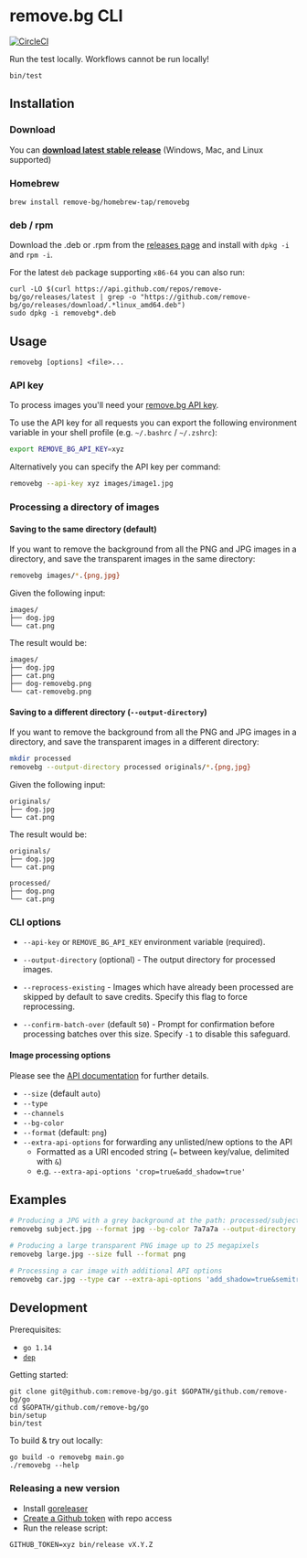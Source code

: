 # remove.bg CLI

[![CircleCI](https://circleci.com/gh/remove-bg/go.svg?style=shield)](https://circleci.com/gh/remove-bg/go)

Run the test locally. Workflows cannot be run locally!

```
bin/test
```

## Installation

### Download

You can **[download latest stable release][releases]** (Windows, Mac, and Linux supported)

### Homebrew

```
brew install remove-bg/homebrew-tap/removebg
```

### deb / rpm

Download the .deb or .rpm from the [releases page][releases] and install with
`dpkg -i` and `rpm -i`.

For the latest `deb` package supporting `x86-64` you can also run:

```
curl -LO $(curl https://api.github.com/repos/remove-bg/go/releases/latest | grep -o "https://github.com/remove-bg/go/releases/download/.*linux_amd64.deb")
sudo dpkg -i removebg*.deb
```

[releases]: https://github.com/remove-bg/go/releases

## Usage

```
removebg [options] <file>...
```

### API key

To process images you'll need your [remove.bg API key][api-key].

[api-key]: https://www.remove.bg/profile#api-key

To use the API key for all requests you can export the following environment
variable in your shell profile (e.g. `~/.bashrc` / `~/.zshrc`):

```sh
export REMOVE_BG_API_KEY=xyz
```

Alternatively you can specify the API key per command:

```sh
removebg --api-key xyz images/image1.jpg
```

### Processing a directory of images

#### Saving to the same directory (default)

If you want to remove the background from all the PNG and JPG images in a
directory, and save the transparent images in the same directory:

```sh
removebg images/*.{png,jpg}
```

Given the following input:

```
images/
├── dog.jpg
└── cat.png
```

The result would be:

```
images/
├── dog.jpg
├── cat.png
├── dog-removebg.png
└── cat-removebg.png
```

#### Saving to a different directory (`--output-directory`)

If you want to remove the background from all the PNG and JPG images in a
directory, and save the transparent images in a different directory:

```sh
mkdir processed
removebg --output-directory processed originals/*.{png,jpg}
```

Given the following input:

```
originals/
├── dog.jpg
└── cat.png
```

The result would be:

```
originals/
├── dog.jpg
└── cat.png

processed/
├── dog.png
└── cat.png
```

### CLI options

- `--api-key` or `REMOVE_BG_API_KEY` environment variable (required).

- `--output-directory` (optional) - The output directory for processed images.

- `--reprocess-existing` - Images which have already been processed are skipped
by default to save credits. Specify this flag to force reprocessing.

- `--confirm-batch-over` (default `50`) - Prompt for confirmation before
processing batches over this size. Specify `-1` to disable this safeguard.

#### Image processing options

Please see the [API documentation][api-docs] for further details.

[api-docs]: https://www.remove.bg/api#operations-tag-Background%20Removal

- `--size` (default `auto`)
- `--type`
- `--channels`
- `--bg-color`
- `--format` (default: `png`)
- `--extra-api-options` for forwarding any unlisted/new options to the API
  - Formatted as a URI encoded string (`=` between key/value, delimited with `&`)
  - e.g. `--extra-api-options 'crop=true&add_shadow=true'`

## Examples

```sh
# Producing a JPG with a grey background at the path: processed/subject.jpg
removebg subject.jpg --format jpg --bg-color 7a7a7a --output-directory processed

# Producing a large transparent PNG image up to 25 megapixels
removebg large.jpg --size full --format png

# Processing a car image with additional API options
removebg car.jpg --type car --extra-api-options 'add_shadow=true&semitransparency=true'
```

## Development

Prerequisites:

- `go 1.14`
- [`dep`](https://golang.github.io/dep/)

Getting started:

```
git clone git@github.com:remove-bg/go.git $GOPATH/github.com/remove-bg/go
cd $GOPATH/github.com/remove-bg/go
bin/setup
bin/test
```

To build & try out locally:

```
go build -o removebg main.go
./removebg --help
```

### Releasing a new version

- Install [goreleaser](https://goreleaser.com/install/)
- [Create a Github token](https://github.com/settings/tokens/new) with repo access
- Run the release script:

```
GITHUB_TOKEN=xyz bin/release vX.Y.Z
```

